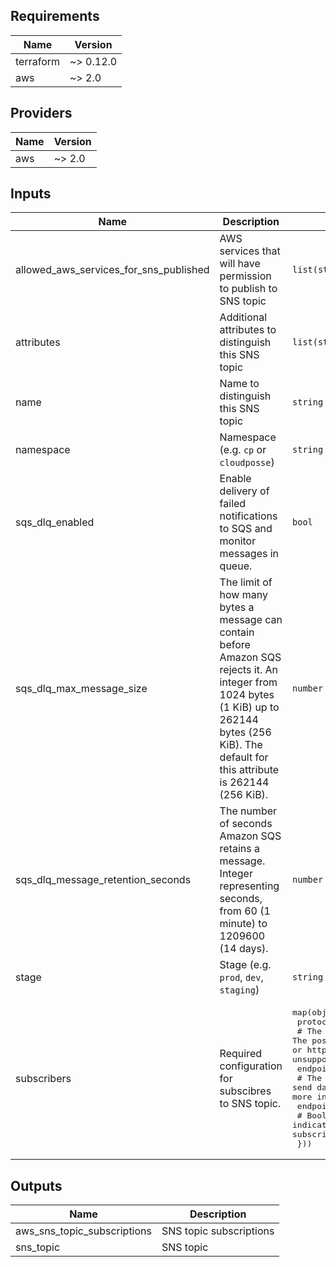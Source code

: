 ## Requirements

| Name | Version |
|------|---------|
| terraform | ~> 0.12.0 |
| aws | ~> 2.0 |

## Providers

| Name | Version |
|------|---------|
| aws | ~> 2.0 |

## Inputs

| Name | Description | Type | Default | Required |
|------|-------------|------|---------|:--------:|
| allowed\_aws\_services\_for\_sns\_published | AWS services that will have permission to publish to SNS topic | `list(string)` | <pre>[<br>  "cloudwatch.amazonaws.com"<br>]</pre> | no |
| attributes | Additional attributes to distinguish this SNS topic | `list(string)` | `[]` | no |
| name | Name to distinguish this SNS topic | `string` | `"sns"` | no |
| namespace | Namespace (e.g. `cp` or `cloudposse`) | `string` | n/a | yes |
| sqs\_dlq\_enabled | Enable delivery of failed notifications to SQS and monitor messages in queue. | `bool` | `false` | no |
| sqs\_dlq\_max\_message\_size | The limit of how many bytes a message can contain before Amazon SQS rejects it. An integer from 1024 bytes (1 KiB) up to 262144 bytes (256 KiB). The default for this attribute is 262144 (256 KiB). | `number` | `262144` | no |
| sqs\_dlq\_message\_retention\_seconds | The number of seconds Amazon SQS retains a message. Integer representing seconds, from 60 (1 minute) to 1209600 (14 days). | `number` | `1209600` | no |
| stage | Stage (e.g. `prod`, `dev`, `staging`) | `string` | n/a | yes |
| subscribers | Required configuration for subscibres to SNS topic. | <pre>map(object({<br>    protocol = string<br>    # The protocol to use. The possible values for this are: sqs, sms, lambda, application. (http or https are partially supported, see below) (email is an option but is unsupported, see below).<br>    endpoint = string<br>    # The endpoint to send data to, the contents will vary with the protocol. (see below for more information)<br>    endpoint_auto_confirms = bool<br>    # Boolean indicating whether the end point is capable of auto confirming subscription e.g., PagerDuty (default is false)<br>  }))</pre> | `{}` | no |

## Outputs

| Name | Description |
|------|-------------|
| aws\_sns\_topic\_subscriptions | SNS topic subscriptions |
| sns\_topic | SNS topic |

